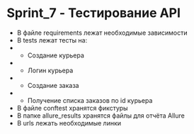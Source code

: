 ﻿# Sprint_7 - Тестирование API

- В файле requirements лежат необходимые зависимости
- В tests лежат тесты на:
- - Создание курьера
- - Логин курьера
- - Создание заказа
- - Получение списка заказов по id курьера
- В файле conftest хранятся фикстуры
- В папке allure_results хранятся файлы для отчёта Allure
- В urls лежать необходимые линки
